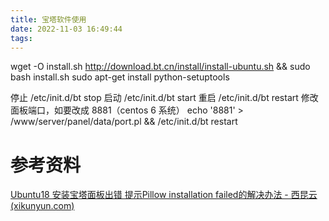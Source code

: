 ```yaml
---
title: 宝塔软件使用
date: 2022-11-03 16:49:44
tags:
---
```



wget -O install.sh http://download.bt.cn/install/install-ubuntu.sh && sudo bash install.sh
sudo apt-get install python-setuptools



停止
/etc/init.d/bt stop
启动
/etc/init.d/bt start
重启
/etc/init.d/bt restart
修改面板端口，如要改成 8881（centos 6 系统）
echo '8881' > /www/server/panel/data/port.pl && /etc/init.d/bt restart

# 参考资料

[Ubuntu18 安装宝塔面板出错 提示Pillow installation failed的解决办法 - 西昆云 (xikunyun.com)](https://www.xikunyun.com/news/content/1297.html)